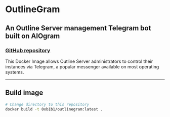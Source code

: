 # OutlineGram

## An Outline Server management Telegram bot built on AIOgram 

### [GitHub repository](https://github.com/0xb1b1/outlinegram)

This Docker Image allows Outline Server administrators to control their instances via Telegram, a popular messenger available on most operating systems.

---

## Build image

```bash
# Change directory to this repository
docker build -t 0xb1b1/outlinegram:latest .
```
